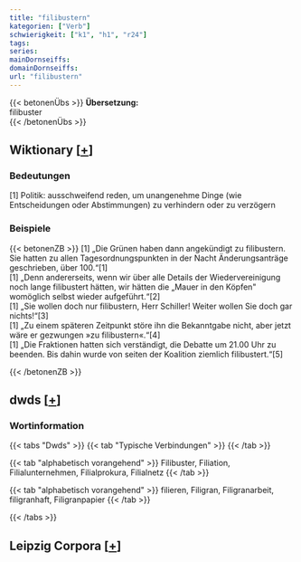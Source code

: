 ```yaml
---
title: "filibustern"
kategorien: ["Verb"]
schwierigkeit: ["k1", "h1", "r24"]
tags:
series:
mainDornseiffs:
domainDornseiffs:
url: "filibustern"
---
```


{{< betonenÜbs >}}
**Übersetzung:**  
filibuster  
{{< /betonenÜbs >}}

## Wiktionary [[+](https://de.wiktionary.org/wiki/filibustern)]

### Bedeutungen
[1] Politik: ausschweifend reden, um unangenehme Dinge (wie Entscheidungen oder Abstimmungen) zu verhindern oder zu verzögern  

### Beispiele
{{< betonenZB >}}
[1] „Die Grünen haben dann angekündigt zu filibustern. Sie hatten zu allen Tagesordnungspunkten in der Nacht Änderungsanträge geschrieben, über 100.“[1]  
[1] „Denn andererseits, wenn wir über alle Details der Wiedervereinigung noch lange filibustert hätten, wir hätten die „Mauer in den Köpfen" womöglich selbst wieder aufgeführt.“[2]  
[1] „Sie wollen doch nur filibustern, Herr Schiller! Weiter wollen Sie doch gar nichts!“[3]  
[1] „Zu einem späteren Zeitpunkt störe ihn die Bekanntgabe nicht, aber jetzt wäre er gezwungen »zu filibustern«.“[4]  
[1] „Die Fraktionen hatten sich verständigt, die Debatte um 21.00 Uhr zu beenden. Bis dahin wurde von seiten der Koalition ziemlich filibustert.“[5]  

{{< /betonenZB >}}


## dwds [[+](https://www.dwds.de/wb/filibustern)]

### Wortinformation
{{< tabs "Dwds" >}}
{{< tab "Typische Verbindungen" >}}
{{< /tab >}}

{{< tab "alphabetisch vorangehend" >}}
Filibuster, Filiation, Filialunternehmen, Filialprokura, Filialnetz
{{< /tab >}}

{{< tab "alphabetisch vorangehend" >}}
filieren, Filigran, Filigranarbeit, filigranhaft, Filigranpapier
{{< /tab >}}

{{< /tabs >}}

## Leipzig Corpora [[+](https://corpora.uni-leipzig.de/en/res?word=filibustern&corpusId=deu_newscrawl-public_2018)]

